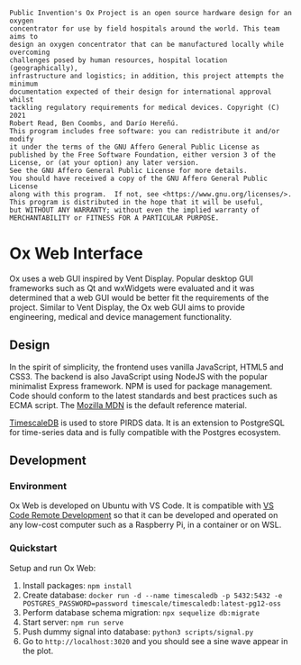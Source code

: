 ```
Public Invention's Ox Project is an open source hardware design for an oxygen
concentrator for use by field hospitals around the world. This team aims to
design an oxygen concentrator that can be manufactured locally while overcoming
challenges posed by human resources, hospital location (geographically),
infrastructure and logistics; in addition, this project attempts the minimum
documentation expected of their design for international approval whilst
tackling regulatory requirements for medical devices. Copyright (C) 2021
Robert Read, Ben Coombs, and Darío Hereñú.
This program includes free software: you can redistribute it and/or modify
it under the terms of the GNU Affero General Public License as
published by the Free Software Foundation, either version 3 of the
License, or (at your option) any later version.
See the GNU Affero General Public License for more details.
You should have received a copy of the GNU Affero General Public License
along with this program.  If not, see <https://www.gnu.org/licenses/>.
This program is distributed in the hope that it will be useful,
but WITHOUT ANY WARRANTY; without even the implied warranty of
MERCHANTABILITY or FITNESS FOR A PARTICULAR PURPOSE.
```

# Ox Web Interface

Ox uses a web GUI inspired by Vent Display. Popular desktop GUI frameworks such as Qt and wxWidgets were evaluated and it was determined that a web GUI would be better fit the requirements of the project. Similar to Vent Display, the Ox web GUI aims to provide engineering, medical and device management functionality.

## Design
In the spirit of simplicity, the frontend uses vanilla JavaScript, HTML5 and CSS3. The backend is also JavaScript using NodeJS with the popular minimalist Express framework. NPM is used for package management. Code should conform to the latest standards and best practices such as ECMA script. The [Mozilla MDN](https://developer.mozilla.org/en-US/docs/Web#web_technology_references) is the default reference material.

[TimescaleDB](https://www.timescale.com/) is used to store PIRDS data. It is an extension to PostgreSQL for time-series data and is fully compatible with the Postgres ecosystem.

## Development

### Environment
Ox Web is developed on Ubuntu with VS Code. It is compatible with [VS Code Remote Development](https://code.visualstudio.com/docs/remote/remote-overview) so that it can be developed and operated on any low-cost computer such as a Raspberry Pi, in a container or on WSL.

### Quickstart

Setup and run Ox Web:

1. Install packages: `npm install`
1. Create database: `docker run -d --name timescaledb -p 5432:5432 -e POSTGRES_PASSWORD=password timescale/timescaledb:latest-pg12-oss`
1. Perform database schema migration: `npx sequelize db:migrate`
1. Start server: `npm run serve`
1. Push dummy signal into database: `python3 scripts/signal.py`
1. Go to `http://localhost:3020` and you should see a sine wave appear in the plot.